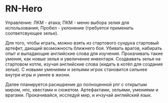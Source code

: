 # RN-Hero

Управление: 
  ЛКМ - атака;
  ПКМ - меню выбора зелия для использования;
  Пробел - уклонение (требуется применить соответсвующее зелье).

Для того, чтобы играть, можно взять из стартового сундука стартовый артефкт, дающий возможность ближнего боя. Убивать врагов, набирать опыт и выпадающие английские слова для изучения. Прокачивать такие умения, как новые зелья и увеличение инвентаря. Создвавать зелья на стартовом котле, изучая английские слова (кидать в котёл для создания зелья). С новыми умениями и зельями игрок становится сильнее внутри игры и умнее в жизни.

Далее планируется расишрение до полноценной рпг с открытым миром, нпс, квестами и сюжетом. Артефактами, зельями, умениями и врагами. Прокачивайся, исследуй мир, и ичзучай английский язык.
